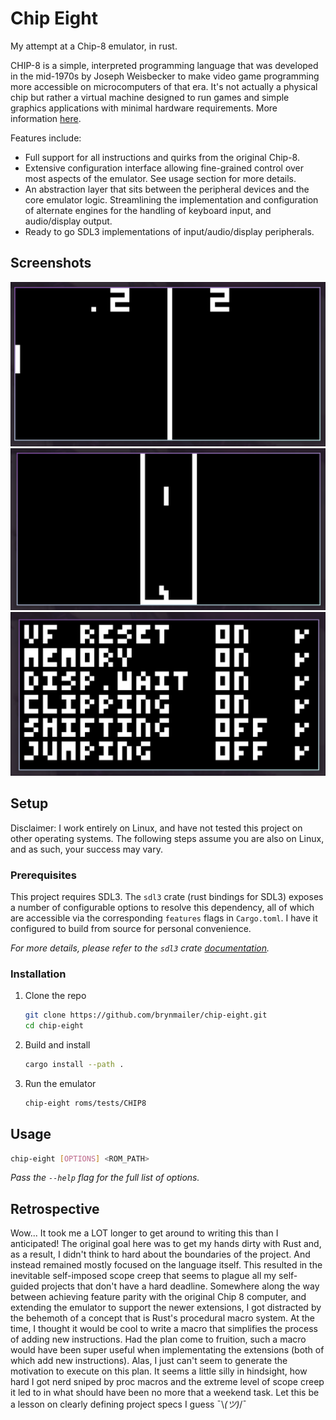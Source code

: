 # Chip Eight

My attempt at a Chip-8 emulator, in rust.

CHIP-8 is a simple, interpreted programming language that was developed in the mid-1970s by Joseph Weisbecker to make video game programming more accessible on microcomputers of that era. It's not actually a physical chip but rather a virtual machine designed to run games and simple graphics applications with minimal hardware requirements. More information [here](https://en.wikipedia.org/wiki/CHIP-8).

Features include:
- Full support for all instructions and quirks from the original Chip-8.
- Extensive configuration interface allowing fine-grained control over most aspects of the emulator. See usage section for more details.
- An abstraction layer that sits between the peripheral devices and the core emulator logic. Streamlining the implementation and configuration of alternate engines for the handling of keyboard input, and audio/display output.
- Ready to go SDL3 implementations of input/audio/display peripherals.



## Screenshots

![Pong](images/pong.png)
![Tetris](images/tetris.png)
![Quirks Test](images/quirks.png)



## Setup

Disclaimer: I work entirely on Linux, and have not tested this project on other operating systems. The following steps assume you are also on Linux, and as such, your success may vary.

### Prerequisites

This project requires SDL3. The `sdl3` crate (rust bindings for SDL3) exposes a number of configurable options to resolve this dependency, all of which are accessible via the corresponding `features` flags in `Cargo.toml`. I have it configured to build from source for personal convenience.

_For more details, please refer to the `sdl3` crate [documentation](https://github.com/maia-s/sdl3-sys-rs/tree/main/sdl3-sys#usage)._

### Installation

1. Clone the repo
    ```sh
    git clone https://github.com/brynmailer/chip-eight.git
    cd chip-eight
    ```
2. Build and install
    ```sh
    cargo install --path .
    ```
2. Run the emulator
    ```sh
    chip-eight roms/tests/CHIP8
    ```


## Usage

```sh
chip-eight [OPTIONS] <ROM_PATH>
```

_Pass the `--help` flag for the full list of options._


## Retrospective

Wow... It took me a LOT longer to get around to writing this than I anticipated! The original goal here was to get my hands dirty with Rust and, as a result, I didn't think to hard about the boundaries of the project. And instead remained mostly focused on the language itself. This resulted in the inevitable self-imposed scope creep that seems to plague all my self-guided projects that don't have a hard deadline. Somewhere along the way between achieving feature parity with the original Chip 8 computer, and extending the emulator to support the newer extensions, I got distracted by the behemoth of a concept that is Rust's procedural macro system. At the time, I thought it would be cool to write a macro that simplifies the process of adding new instructions. Had the plan come to fruition, such a macro would have been super useful when implementating the extensions (both of which add new instructions). Alas, I just can't seem to generate the motivation to execute on this plan. It seems a little silly in hindsight, how hard I got nerd sniped by proc macros and the extreme level of scope creep it led to in what should have been no more that a weekend task. Let this be a lesson on clearly defining project specs I guess ¯\\_(ツ)_/¯
